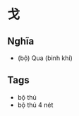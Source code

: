 # 戈

## Nghĩa
* (bộ) Qua (binh khí)

## Tags
* bộ thủ
* bộ thủ 4 nét

<script>window.HANZI_FIELD='戈';</script>

